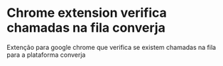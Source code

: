 # Chrome extension verifica chamadas na fila converja

Extenção para google chrome que verifica se existem chamadas na fila para a plataforma converja

